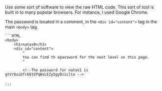 Use some sort of software to view the raw HTML code. This sort of tool is built in to many popular browsers. For instance, I used Google Chrome.

The password is located in a comment, in the `<div id="content">` tag in the main `<body>` tag.

    ```HTML
    <body>
        <h1>natas0</h1>
        <div id="content">
            "
            You can find th epassword for the next level on this page.
            "

            <!--The password for natas1 is gtVrDuiDfck831PqWsLEZy5gyDz1clto -->

    ...
    ```
